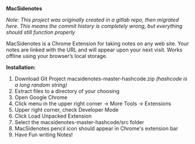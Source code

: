 **MacSidenotes**

*Note: This project was originally created in a gitlab repo, then migrated here. This means the commit history is completely wrong, but everything should still function properly*

MacSidenotes is a Chrome Extension for taking notes on any web site. Your
notes are linked with the URL and will appear upon your next visit. Works
offline using your browser’s local storage.

**Installation:**
1. Download Git Project macsidenotes-master-hashcode.zip	*(hashcode is a long random string)*
2. Extract files to a directory of your choosing
3. Open Google Chrome
4. Click menu in the upper right corner -> More Tools -> Extensions
5. Upper right corner, check Developer Mode
6. Click Load Unpacked Extension
7. Select the macsidenotes-master-hashcode/src folder
8. MacSidenotes pencil icon should appear in Chrome's extension bar
9. Have Fun writing Notes!
